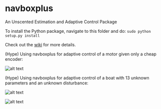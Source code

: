 # navboxplus
An Unscented Estimation and Adaptive Control Package

To install the Python package, navigate to this folder and do: `sudo python setup.py install`

Check out the [wiki](https://github.com/jnez71/navboxplus/wiki/) for more details.

(Hype) Using navboxplus for adaptive control of a motor given only a cheap encoder:

![alt text](http://i.imgur.com/R7ASFXh.png)

(Hype) Using navboxplus for adaptive control of a boat with 13 unknown parameters and an unknown disturbance:

![alt text](http://i.imgur.com/y2CFZ2s.png)

![alt text](http://i.imgur.com/S4fcDCM.png)
